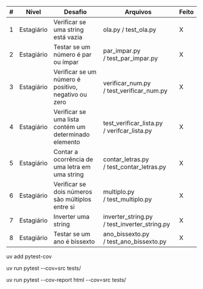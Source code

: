| # | Nível      | Desafio                                                | Arquivos                                      | Feito |
| - | ----------- | ------------------------------------------------------ | --------------------------------------------- | ----- |
| 1 | Estagiário | Verificar se uma string está vazia                    | ola.py / test_ola.py                         | X     |
| 2 | Estagiário | Testar se um número é par ou ímpar                  | par_impar.py / test_par_impar.py             | X     |
| 3 | Estagiário | Verificar se um número é positivo, negativo ou zero  | verificar_num.py / test_verificar_num.py     | X     |
| 4 | Estagiário | Verificar se uma lista contém um determinado elemento | test_verificar_lista.py / verifcar_lista.py  | X     |
| 5 | Estagiário | Contar a ocorrência de uma letra em uma string        | contar_letras.py / test_contar_letras.py     | X     |
| 6 | Estagiário | Verificar se dois números são múltiplos entre si    | multiplo.py / test_multiplo.py               | X     |
| 7 | Estagiário | Inverter uma string                                    | inverter_string.py / test_inverter_string.py | X     |
| 8 | Estagiário | Testar se um ano é bissexto                           | ano_bissexto.py / test_ano_bissexto.py       | X     |

uv add pytest-cov

uv run pytest --cov=src tests/

uv run pytest --cov-report html --cov=src tests/
